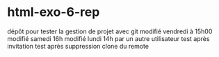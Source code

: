 # html-exo-6-rep
dépôt pour tester la gestion de projet avec git
modifié vendredi à 15h00 
modifié samedi 16h
modifié lundi 14h par un autre utilisateur
test après invitation
test après suppression clone du remote